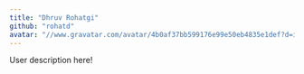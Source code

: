 ```yaml
---
title: "Dhruv Rohatgi"
github: "rohatd"
avatar: "//www.gravatar.com/avatar/4b0af37bb599176e99e50eb4835e1def?d=identicon"
---
```


User description here!
